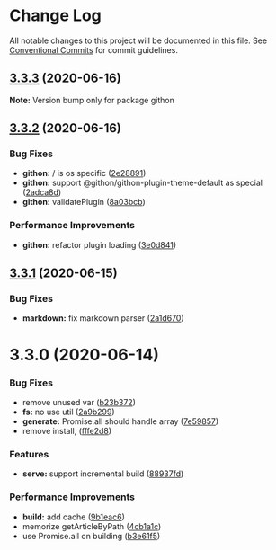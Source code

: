# Change Log

All notable changes to this project will be documented in this file.
See [Conventional Commits](https://conventionalcommits.org) for commit guidelines.

## [3.3.3](https://github.com/azu/githon/compare/v3.3.2...v3.3.3) (2020-06-16)

**Note:** Version bump only for package githon





## [3.3.2](https://github.com/azu/githon/compare/v3.3.1...v3.3.2) (2020-06-16)


### Bug Fixes

* **githon:** / is os specific ([2e28891](https://github.com/azu/githon/commit/2e288917eff1eecaa6f8034361e3ef1fa5f55293))
* **githon:** support @githon/githon-plugin-theme-default as special ([2adca8d](https://github.com/azu/githon/commit/2adca8daa70f1731846672160646ca5a74794bc0))
* **githon:** validatePlugin ([8a03bcb](https://github.com/azu/githon/commit/8a03bcb4e96c3b754e8460e46997447e413bcad6))


### Performance Improvements

* **githon:** refactor plugin loading ([3e0d841](https://github.com/azu/githon/commit/3e0d84133cc8770a2664ddc4f5647fab707a36e0))





## [3.3.1](https://github.com/azu/githon/compare/v3.3.0...v3.3.1) (2020-06-15)


### Bug Fixes

* **markdown:** fix markdown parser ([2a1d670](https://github.com/azu/githon/commit/2a1d6705521da848233b3518b5adab871a8dc5fb))





# 3.3.0 (2020-06-14)


### Bug Fixes

* remove unused var ([b23b372](https://github.com/azu/githon/commit/b23b3728a204323129e57593665f6542dade9a03))
* **fs:** no use util ([2a9b299](https://github.com/azu/githon/commit/2a9b2993358978b1a419cb1cc12c568fb01bf779))
* **generate:** Promise.all should handle array ([7e59857](https://github.com/azu/githon/commit/7e598574fbf295b93c4d971ac583ed4b937a36a5))
* remove install, <type> ([fffe2d8](https://github.com/azu/githon/commit/fffe2d8043f90eacd68e65d01584270c3ec1ce80))


### Features

* **serve:** support incremental build ([88937fd](https://github.com/azu/githon/commit/88937fd47c62d0c05a038b07aae95496ba59730a))


### Performance Improvements

* **build:** add cache ([9b1eac6](https://github.com/azu/githon/commit/9b1eac6205f5e6479fd1f9f6b33a2674415468d2))
* memorize getArticleByPath ([4cb1a1c](https://github.com/azu/githon/commit/4cb1a1c17bc99d3ab325b88b23da42b4e1e79df9))
* use Promise.all on building ([b3e61f5](https://github.com/azu/githon/commit/b3e61f5bcbdb1585375016cf65e99702b522be27))
